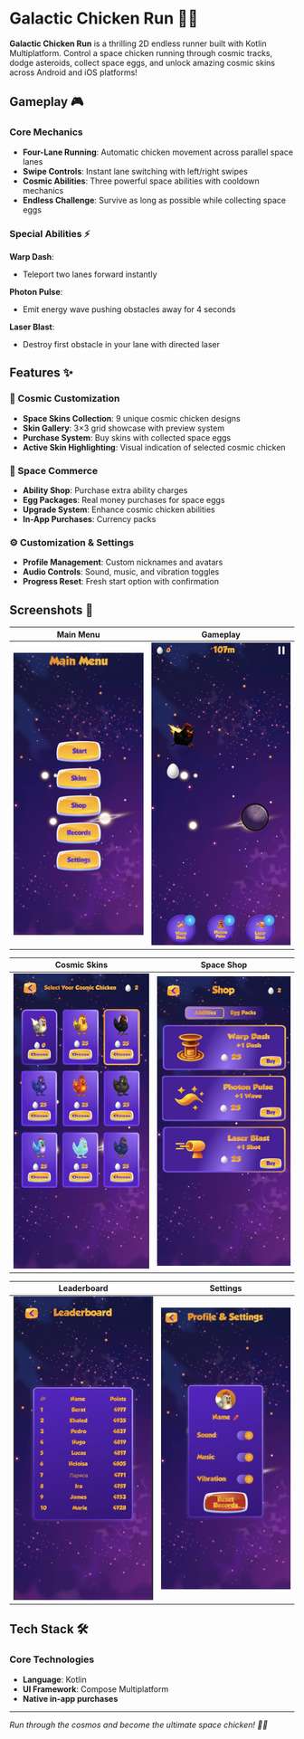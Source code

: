 # Galactic Chicken Run 🐔🚀

**Galactic Chicken Run** is a thrilling 2D endless runner built with Kotlin Multiplatform. Control a space chicken running through cosmic tracks, dodge asteroids, collect space eggs, and unlock amazing cosmic skins across Android and iOS platforms!

## Gameplay 🎮

### Core Mechanics
- **Four-Lane Running**: Automatic chicken movement across parallel space lanes
- **Swipe Controls**: Instant lane switching with left/right swipes
- **Cosmic Abilities**: Three powerful space abilities with cooldown mechanics
- **Endless Challenge**: Survive as long as possible while collecting space eggs

### Special Abilities ⚡
**Warp Dash**:
- Teleport two lanes forward instantly

**Photon Pulse**:
- Emit energy wave pushing obstacles away for 4 seconds

**Laser Blast**:
- Destroy first obstacle in your lane with directed laser

## Features ✨

### 🎨 Cosmic Customization
- **Space Skins Collection**: 9 unique cosmic chicken designs
- **Skin Gallery**: 3×3 grid showcase with preview system
- **Purchase System**: Buy skins with collected space eggs
- **Active Skin Highlighting**: Visual indication of selected cosmic chicken

### 🛒 Space Commerce
- **Ability Shop**: Purchase extra ability charges
- **Egg Packages**: Real money purchases for space eggs
- **Upgrade System**: Enhance cosmic chicken abilities
- **In-App Purchases**: Currency packs

### ⚙️ Customization & Settings
- **Profile Management**: Custom nicknames and avatars
- **Audio Controls**: Sound, music, and vibration toggles
- **Progress Reset**: Fresh start option with confirmation

## Screenshots 📱

| Main Menu | Gameplay |
|-----------|----------|
| ![Menu](screenshots/menu.png) | ![Gameplay](screenshots/game.png) |

| Cosmic Skins | Space Shop |
|------------- |------------|
| ![Skins](screenshots/skins.png) | ![Shop](screenshots/shop.png) |

| Leaderboard | Settings |
|-------------|----------|
| ![Leaderboard](screenshots/leaderboard.png) | ![Settings](screenshots/settings.png) |

## Tech Stack 🛠️

### Core Technologies
- **Language**: Kotlin
- **UI Framework**: Compose Multiplatform
- **Native in-app purchases**

---

*Run through the cosmos and become the ultimate space chicken! 🌟🐔*